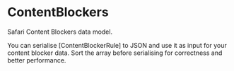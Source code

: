 # ContentBlockers

Safari Content Blockers data model.

You can serialise [ContentBlockerRule] to JSON and use it as input for your content blocker data.
Sort the array before serialising for correctness and better performance.
